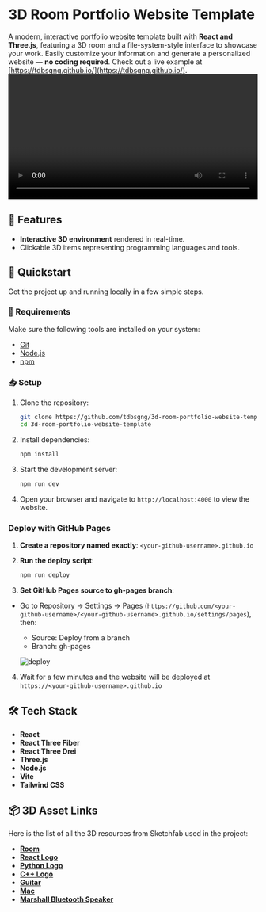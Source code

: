 # 3D Room Portfolio Website Template

A modern, interactive portfolio website template built with **React and Three.js**, featuring a 3D room and a file-system-style interface to showcase your work. Easily customize your information and generate a personalized website — **no coding required**. Check out a live example at [https://tdbsgng.github.io/](https://tdbsgng.github.io/).
<video width="100%" controls>

  <source src="/public/assets/image/teaser.mp4" type="video/mp4">
</video>

## 🧩 Features

- **Interactive 3D environment** rendered in real-time.
- Clickable 3D items representing programming languages and tools.

## 🚀 Quickstart

Get the project up and running locally in a few simple steps.

### 🔧 Requirements

Make sure the following tools are installed on your system:

- [Git](https://git-scm.com/)
- [Node.js](https://nodejs.org/)
- [npm](https://www.npmjs.com/)

### 📥 Setup

1. Clone the repository:

   ```bash
   git clone https://github.com/tdbsgng/3d-room-portfolio-website-template.git
   cd 3d-room-portfolio-website-template
   ```

2. Install dependencies:

   ```bash
   npm install
   ```

3. Start the development server:

   ```bash
   npm run dev
   ```

4. Open your browser and navigate to `http://localhost:4000` to view the website.

### Deploy with GitHub Pages

1. **Create a repository named exactly**: `<your-github-username>.github.io`

2. **Run the deploy script**:
   ```bash
   npm run deploy
   ```
3. **Set GitHub Pages source to gh-pages branch**:

- Go to Repository → Settings → Pages (`https://github.com/<your-github-username>/<your-github-username>.github.io/settings/pages`), then:

  - Source: Deploy from a branch
  - Branch: gh-pages

  ![deploy](/public/images/deploy.png)

4. Wait for a few minutes and the website will be deployed at `https://<your-github-username>.github.io`

## 🛠 Tech Stack

- **React**
- **React Three Fiber**
- **React Three Drei**
- **Three.js**
- **Node.js**
- **Vite**
- **Tailwind CSS**

## 📦 3D Asset Links

Here is the list of all the 3D resources from Sketchfab used in the project:

- **[Room](https://sketchfab.com/3d-models/sci-fi-computer-room-a149d5bfcef6496c9a0606b5ce5ebf27)**
- **[React Logo](https://sketchfab.com/3d-models/react-logo-circle-540ff21ac0f54a038df6f634c7cce726)**
- **[Python Logo](https://sketchfab.com/3d-models/python-8be4a2579dd84586b915068e475073ee)**
- **[C++ Logo](https://sketchfab.com/3d-models/c-1b277fc32bbc451fa6f40e298996ba91)**
- **[Guitar](https://sketchfab.com/3d-models/acoustic-guitar-402aa42f0faa4845878cf005e66a1046)**
- **[Mac](https://sketchfab.com/3d-models/mac-os-2013-2017-macbook-69078d4119eb45f195656f1737dc605b)**
- **[Marshall Bluetooth Speaker](https://sketchfab.com/3d-models/marshall-bluetooth-speaker-1516a73439cb4e4aad74df56fada7cdc)**
